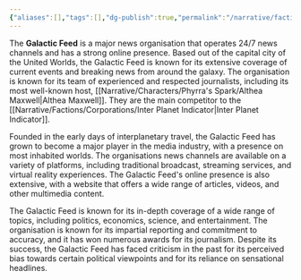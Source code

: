 ```yaml
---
{"aliases":[],"tags":[],"dg-publish":true,"permalink":"/narrative/factions/corporations/galactic-feed/","dgPassFrontmatter":true}
---
```


The **Galactic Feed** is a major news organisation that operates 24/7 news channels and has a strong online presence. Based out of the capital city of the United Worlds, the Galactic Feed is known for its extensive coverage of current events and breaking news from around the galaxy. The organisation is known for its team of experienced and respected journalists, including its most well-known host, [[Narrative/Characters/Phyrra's Spark/Althea Maxwell\|Althea Maxwell]]. They are the main competitor to the [[Narrative/Factions/Corporations/Inter Planet Indicator\|Inter Planet Indicator]].

Founded in the early days of interplanetary travel, the Galactic Feed has grown to become a major player in the media industry, with a presence on most inhabited worlds. The organisations news channels are available on a variety of platforms, including traditional broadcast, streaming services, and virtual reality experiences. The Galactic Feed's online presence is also extensive, with a website that offers a wide range of articles, videos, and other multimedia content.

The Galactic Feed is known for its in-depth coverage of a wide range of topics, including politics, economics, science, and entertainment. The organisation is known for its impartial reporting and commitment to accuracy, and it has won numerous awards for its journalism. Despite its success, the Galactic Feed has faced criticism in the past for its perceived bias towards certain political viewpoints and for its reliance on sensational headlines.